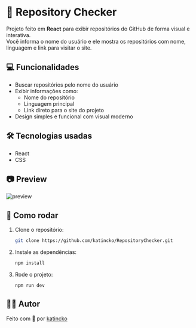 # 🧾 Repository Checker

Projeto feito em **React** para exibir repositórios do GitHub de forma visual e interativa.  
Você informa o nome do usuário e ele mostra os repositórios com nome, linguagem e link para visitar o site.

## 💻 Funcionalidades

- Buscar repositórios pelo nome do usuário
- Exibir informações como:
  - Nome do repositório
  - Linguagem principal
  - Link direto para o site do projeto
- Design simples e funcional com visual moderno

## 🛠️ Tecnologias usadas

- React
- CSS

## 📷 Preview

![preview](preview.png)

## 🚀 Como rodar

1. Clone o repositório:
   ```bash
   git clone https://github.com/katincko/RepositoryChecker.git
   ```
2. Instale as dependências:
   ```bash
   npm install
   ```
3. Rode o projeto:
   ```bash
   npm run dev
   ```

## 🧑‍💻 Autor

Feito com 💖 por [katincko](https://github.com/katincko)